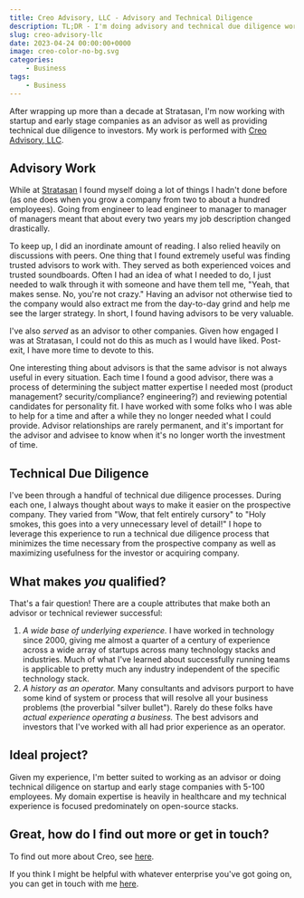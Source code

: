 ```yaml
---
title: Creo Advisory, LLC - Advisory and Technical Diligence
description: TL;DR - I'm doing advisory and technical due diligence work. Here's why.
slug: creo-advisory-llc
date: 2023-04-24 00:00:00+0000
image: creo-color-no-bg.svg
categories:
    - Business
tags:
    - Business
---
```


After wrapping up more than a decade at Stratasan, I'm now working with startup
and early stage companies as an advisor as well as providing technical due
diligence to investors. My work is performed with [Creo Advisory,
LLC](https://creollc.co).

## Advisory Work

While at [Stratasan](/p/hello-world) I found myself doing a lot of things I
hadn't done before (as one does when you grow a company from two to about
a hundred employees). Going from engineer to lead engineer to manager to manager
of managers meant that about every two years my job description changed
drastically.

To keep up, I did an inordinate amount of reading. I also relied heavily on
discussions with peers. One thing that I found extremely useful was finding
trusted advisors to work with. They served as both experienced voices and
trusted soundboards. Often I had an idea of what I needed to do, I just needed
to walk through it with someone and have them tell me, "Yeah, that makes sense.
No, you're not crazy." Having an advisor not otherwise tied to the company would
also extract me from the day-to-day grind and help me see the larger strategy.
In short, I found having advisors to be very valuable.

I've also _served_ as an advisor to other companies. Given how engaged I was at
Stratasan, I could not do this as much as I would have liked. Post-exit, I have
more time to devote to this.

One interesting thing about advisors is that the same advisor is not always
useful in every situation. Each time I found a good advisor, there was a process
of determining the subject matter expertise I needed most (product management?
security/compliance? engineering?) and reviewing potential candidates for
personality fit. I have worked with some folks who I was able to help for a time
and after a while they no longer needed what I could provide. Advisor
relationships are rarely permanent, and it's important for the advisor and
advisee to know when it's no longer worth the investment of time.

## Technical Due Diligence

I've been through a handful of technical due diligence processes. During each
one, I always thought about ways to make it easier on the prospective company.
They varied from "Wow, that felt entirely cursory" to "Holy smokes, this goes
into a very unnecessary level of detail!" I hope to leverage this experience to
run a technical due diligence process that minimizes the time necessary from the prospective
company as well as maximizing usefulness for the investor or acquiring company.

## What makes _you_ qualified?

That's a fair question! There are a couple attributes that make both an advisor or technical reviewer successful:

1. *A wide base of underlying experience.* I have worked in technology since
   2000, giving me almost a quarter of a century of experience across a wide
   array of startups across many technology stacks and industries.
   Much of what I've learned about successfully running
   teams is applicable to pretty much any industry independent of the specific
   technology stack.
1. *A history as an operator.* Many consultants and advisors purport to have
   some kind of system or process that will resolve all your business problems
   (the proverbial "silver bullet"). Rarely do these folks have _actual
   experience operating a business._ The best advisors and investors that I've
   worked with all had prior experience as an operator.

## Ideal project?

Given my experience, I'm better suited to working as an advisor or doing
technical diligence on startup and early stage companies with 5-100 employees.
My domain expertise is heavily in healthcare and my technical experience is
focused predominately on open-source stacks.

## Great, how do I find out more or get in touch?

To find out more about Creo, see [here](https://creollc.co).

If you think I might be helpful with whatever enterprise you've got going on,
you can get in touch with me [here](https://forms.gle/sttrRx9LgJisnorSA).
